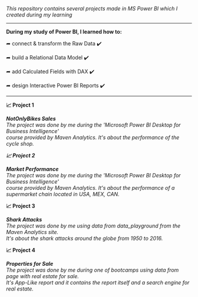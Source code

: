 *This repository contains several projects made in MS Power BI which I created during my learning*

-----------------------------------------------------------------------------------------------

**During my study of Power BI, I learned how to:**

➦ connect & transform the Raw Data ✔️

➦ build a Relational Data Model ✔️

➦ add Calculated Fields with DAX ✔️

➦ design Interactive Power BI Reports ✔️

-----------------------------------------------------------------------------------------------

**📈 Project 1** <br/>

***NotOnlyBikes Sales*** <br/>
*The project was done by me during the 'Microsoft Power BI Desktop for Business Intelligence' <br/>
course provided by Maven Analytics. It's about the performance of the cycle shop.*

***📈 Project 2*** <br/>

***Market Performance*** <br/>
*The project was done by me during the 'Microsoft Power BI Desktop for Business Intelligence' <br/>
course provided by Maven Analytics. It's about the performance of a supermarket chain located in USA, MEX, CAN.*


**📈 Project 3** <br/>

***Shark Attacks*** <br/>
*The project was done by me using data from data_playground from the Maven Analytics site. <br/>
It's about the shark attacks around the globe from 1950 to 2016.*


**📈 Project 4** <br/>

***Properties for Sale*** <br/>
*The project was done by me during one of bootcamps using data from page with real estate for sale. <br/>
It's App-Like report and it contains the report itself and a search engine for real estate.*
